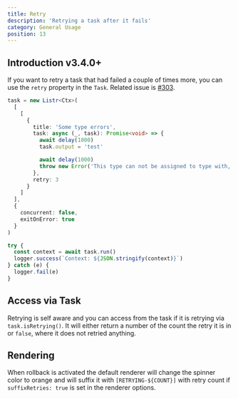 ```yaml
---
title: Retry
description: 'Retrying a task after it fails'
category: General Usage
position: 13
---
```


## Introduction <badge>v3.4.0+</badge>

If you want to retry a task that had failed a couple of times more, you can use the `retry` property in the `Task`. Related issue is [#303](https://github.com/cenk1cenk2/listr2/issues/303).

<ExampleAlert :example="{ link: 'https://github.com/cenk1cenk2/listr2/tree/master/examples/retry.example.ts', name: 'examples section' }"></ExampleAlert>

```typescript
task = new Listr<Ctx>(
  [
    [
      {
        title: 'Some type errors',
        task: async (_, task): Promise<void> => {
          await delay(1000)
          task.output = 'test'

          await delay(1000)
          throw new Error('This type can not be assigned to type with, oh noes')
        },
        retry: 3
      }
    ]
  ],
  {
    concurrent: false,
    exitOnError: true
  }
)

try {
  const context = await task.run()
  logger.success(`Context: ${JSON.stringify(context)}`)
} catch (e) {
  logger.fail(e)
}
```

## Access via Task

Retrying is self aware and you can access from the task if it is retrying via `task.isRetrying()`. It will either return a number of the count the retry it is in or `false`, where it does not retried anything.

## Rendering

When rollback is activated the default renderer will change the spinner color to orange and will suffix it with `[RETRYING-${COUNT}]` with retry count if `suffixRetries: true` is set in the renderer options.

